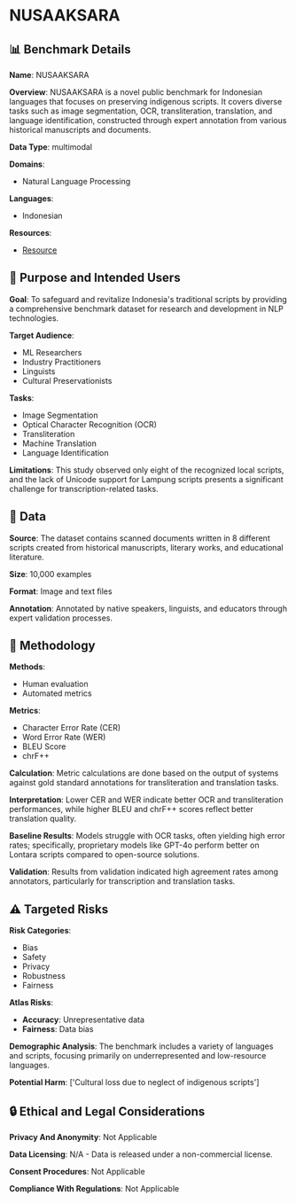 # NUSAAKSARA

## 📊 Benchmark Details

**Name**: NUSAAKSARA

**Overview**: NUSAAKSARA is a novel public benchmark for Indonesian languages that focuses on preserving indigenous scripts. It covers diverse tasks such as image segmentation, OCR, transliteration, translation, and language identification, constructed through expert annotation from various historical manuscripts and documents.

**Data Type**: multimodal

**Domains**:
- Natural Language Processing

**Languages**:
- Indonesian

**Resources**:
- [Resource](https://huggingface.co/datasets/NusaAksara/NusaAksara)

## 🎯 Purpose and Intended Users

**Goal**: To safeguard and revitalize Indonesia's traditional scripts by providing a comprehensive benchmark dataset for research and development in NLP technologies.

**Target Audience**:
- ML Researchers
- Industry Practitioners
- Linguists
- Cultural Preservationists

**Tasks**:
- Image Segmentation
- Optical Character Recognition (OCR)
- Transliteration
- Machine Translation
- Language Identification

**Limitations**: This study observed only eight of the recognized local scripts, and the lack of Unicode support for Lampung scripts presents a significant challenge for transcription-related tasks.

## 💾 Data

**Source**: The dataset contains scanned documents written in 8 different scripts created from historical manuscripts, literary works, and educational literature.

**Size**: 10,000 examples

**Format**: Image and text files

**Annotation**: Annotated by native speakers, linguists, and educators through expert validation processes.

## 🔬 Methodology

**Methods**:
- Human evaluation
- Automated metrics

**Metrics**:
- Character Error Rate (CER)
- Word Error Rate (WER)
- BLEU Score
- chrF++

**Calculation**: Metric calculations are done based on the output of systems against gold standard annotations for transliteration and translation tasks.

**Interpretation**: Lower CER and WER indicate better OCR and transliteration performances, while higher BLEU and chrF++ scores reflect better translation quality.

**Baseline Results**: Models struggle with OCR tasks, often yielding high error rates; specifically, proprietary models like GPT-4o perform better on Lontara scripts compared to open-source solutions.

**Validation**: Results from validation indicated high agreement rates among annotators, particularly for transcription and translation tasks.

## ⚠️ Targeted Risks

**Risk Categories**:
- Bias
- Safety
- Privacy
- Robustness
- Fairness

**Atlas Risks**:
- **Accuracy**: Unrepresentative data
- **Fairness**: Data bias

**Demographic Analysis**: The benchmark includes a variety of languages and scripts, focusing primarily on underrepresented and low-resource languages.

**Potential Harm**: ['Cultural loss due to neglect of indigenous scripts']

## 🔒 Ethical and Legal Considerations

**Privacy And Anonymity**: Not Applicable

**Data Licensing**: N/A - Data is released under a non-commercial license.

**Consent Procedures**: Not Applicable

**Compliance With Regulations**: Not Applicable

